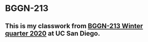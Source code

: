 # BGGN-213

## This is my classwork from [BGGN-213 Winter quarter 2020](https://bioboot.github.com) at UC San Diego. 
